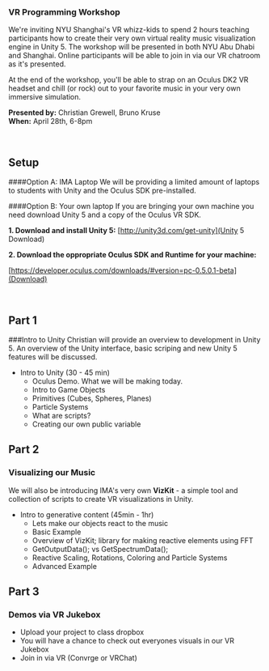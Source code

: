 ### VR Programming Workshop
We're inviting NYU Shanghai's VR whizz-kids to spend 2 hours teaching participants how to create their very own virtual reality music visualization engine in Unity 5. The workshop will be presented in both NYU Abu Dhabi and Shanghai. Online participants will be able to join in via our VR chatroom as it's presented.

At the end of the workshop, you'll be able to strap on an Oculus DK2 VR headset and chill (or rock) out to your favorite music in your very own immersive simulation.

**Presented by:** Christian Grewell, Bruno Kruse <br/>
**When:** April 28th, 6-8pm

<br/>

## Setup

####Option A: IMA Laptop
We will be providing a limited amount of laptops to students with Unity and the Oculus SDK pre-installed.

####Option B: Your own laptop
If you are bringing your own machine you need download Unity 5 and a copy of the Oculus VR SDK.<br/>

**1. Download and install Unity 5:** [http://unity3d.com/get-unity](Unity 5 Download)

**2. Download the oppropriate Oculus SDK and Runtime for your machine:**

[https://developer.oculus.com/downloads/#version=pc-0.5.0.1-beta](Download)


<br />

## Part 1
###Intro to Unity
Christian will provide an overview to development in Unity 5. An overview of the Unity interface, basic scriping and new Unity 5 features will be discussed.

* Intro to Unity (30 - 45 min)
	* Oculus Demo. What we will be making today.
	* Intro to Game Objects 
	* Primitives (Cubes, Spheres, Planes)
	* Particle Systems
	* What are scripts?
	* Creating our own public variable
	 
## Part 2 
### Visualizing our Music
We will also be introducing IMA's very own **VizKit** - a simple tool and collection of scripts to create VR visualizations in Unity.

* Intro to generative content (45min - 1hr)
	* Lets make our objects react to the music
	* Basic Example
	* Overview of VizKit; library for making reactive elements using FFT
	* GetOutputData(); vs GetSpectrumData();
	* Reactive Scaling, Rotations, Coloring and Particle Systems
	* Advanced Example

## Part 3
### Demos via VR Jukebox

* Upload your project to class dropbox
* You will have a chance to check out everyones visuals in our VR Jukebox
* Join in via VR (Convrge or VRChat)
